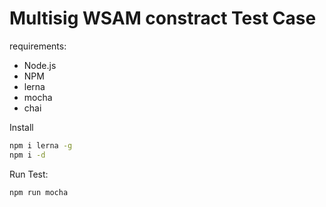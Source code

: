 <!--
 * @Description: 
 * @Author: kay
 * @Date: 2021-06-08 11:48:47
 * @LastEditTime: 2021-06-08 11:49:43
 * @LastEditors: kay
-->

# Multisig WSAM constract Test Case

requirements:

* Node.js
* NPM
* lerna
* mocha
* chai

Install

```sh
npm i lerna -g
npm i -d
```

Run Test:

```sh
npm run mocha
```
